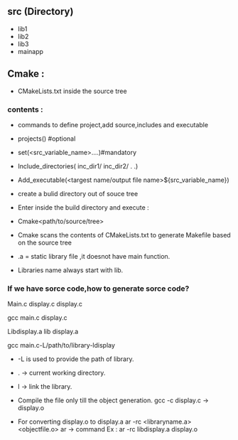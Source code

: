 
## src (Directory)  
- lib1
- lib2
- lib3
- mainapp

## Cmake :
- CMakeLists.txt inside the source tree
### contents :
- commands to define project,add source,includes and executable

- projects(<project name>) #optional
- set(<src_variable_name><src1><src2><src3>....)#mandatory
- Include_directories(
             inc_dir1/
             inc_dir2/
             .
             .)
- Add_executable(<targest name/output file name>${src_variable_name})
 
- create a bulid directory out of souce tree
- Enter inside the build directory and execute :
- Cmake<path/to/source/tree>
- Cmake scans the contents of CMakeLists.txt to generate Makefile based on the source tree
 
- .a = static library file ,it doesnot have main function.
- Libraries name always start with lib.
### If we have sorce code,how to generate sorce code?
Main.c display.c display.c

gcc main.c display.c

Libdisplay.a lib display.a

gcc main.c-L/path/to/library-ldisplay

- -L is used to provide the path of library.
- . -> current working directory.
- l -> link the library.

- Compile the file only till the object generation.
  gcc -c display.c  ->  display.o
- For converting display.o to display.a
   ar -rc <libraryname.a> <objectfile.o>
   ar -> command
   Ex : ar -rc libdisplay.a display.o 
